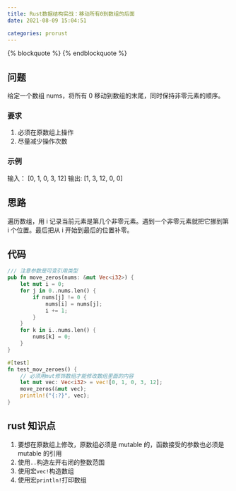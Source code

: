 ```yaml
---
title: Rust数据结构实战：移动所有0到数组的后面
date: 2021-08-09 15:04:51

categories: prorust
---
```


{% blockquote %}
{% endblockquote %}

## 问题

给定一个数组 nums，将所有 0 移动到数组的末尾，同时保持非零元素的顺序。

### 要求

1. 必须在原数组上操作
2. 尽量减少操作次数

### 示例

输入： [0, 1, 0, 3, 12]
输出: [1, 3, 12, 0, 0]

## 思路

遍历数组，用 i 记录当前元素是第几个非零元素。遇到一个非零元素就把它挪到第 i 个位置。最后把从 i 开始到最后的位置补零。

## 代码

```rust
/// 注意参数是可变引用类型
pub fn move_zeros(nums: &mut Vec<i32>) {
    let mut i = 0;
    for j in 0..nums.len() {
        if nums[j] != 0 {
            nums[i] = nums[j];
            i += 1;
        }
    }
    for k in i..nums.len() {
        nums[k] = 0;
    }
}

#[test]
fn test_mov_zeroes() {
    // 必须用mut修饰数组才能修改数组里面的内容
    let mut vec: Vec<i32> = vec![0, 1, 0, 3, 12];
    move_zeros(&mut vec);
    println!("{:?}", vec);
}
```

## rust 知识点

1. 要想在原数组上修改，原数组必须是 mutable 的，函数接受的参数也必须是 mutable 的引用
2. 使用`..`构造左开右闭的整数范围
3. 使用宏`vec!`构造数组
4. 使用宏`println!`打印数组
